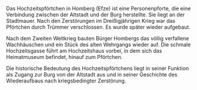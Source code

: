 Das Hochzeitspförtchen in Homberg (Efze) ist eine Personenpforte, die eine Verbindung zwischen der Altstadt und der Burg herstellte. Sie liegt an der Stadtmauer. Nach den Zerstörungen im Dreißigjährigen Krieg war das Pförtchen durch Trümmer verschlossen. Es wurde später wieder aufgebaut.

Nach dem Zweiten Weltkrieg bauten Bürger Hombergs das völlig verfallene Wachhäuschen und ein Stück des alten Wehrgangs wieder auf. Die schmale Hochzeitsgasse führt am Hochzeitshaus vorbei, in dem sich das Heimatmuseum befindet, hinauf zum Pförtchen.

Die historische Bedeutung des Hochzeitspförtchens liegt in seiner Funktion als Zugang zur Burg von der Altstadt aus und in seiner Geschichte des Wiederaufbaus nach kriegsbedingter Zerstörung. 
